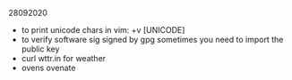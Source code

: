28092020
  * to print unicode chars in vim: <ctrl>+v [UNICODE]
  * to verify software sig signed by gpg sometimes you need to import the
    public key
  * curl wttr.in for weather
  * ovens ovenate
